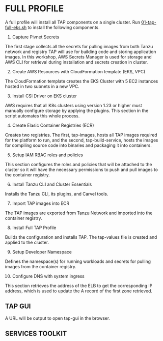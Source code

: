# FULL PROFILE

A full profile will install all TAP components on a single cluster. Run [01-tap-full-eks.sh](01-tap-full-eks.sh) to install the following components.

1. Capture Pivnet Secrets

The first stage collects all the secrets for pulling images from both Tanzu network and registry TAP will use for building code and storing application images. In this workshop, AWS Secrets Manager is used for storage and AWS CLI for retrieval during installation and secrets creation in cluster.

2. Create AWS Resources with CloudFormation template (EKS, VPC)

The CloudFormation template creates the EKS Cluster with 5 EC2 instances hosted in two subnets in a new VPC.

3. Install CSI Driver on EKS cluster

AWS requires that all K8s clusters using version 1.23 or higher must manually configure storage by applying the plugins. This section in the script automates this whole process.

4. Create Elasic Container Registries (ECR)

Creates two registries. The first, tap-images, hosts all TAP images required for the platform to run, and the second, tap-build-service, hosts the images for compiling source code into binaries and packaging it into containers.

5. Setup IAM RBAC roles and policies

This section configures the roles and policies that will be attached to the cluster so it will have the necessary permissions to push and pull images to the container registry.

6. Install Tanzu CLI and Cluster Essentials

Installs the Tanzu CLI, its plugins, and Carvel tools.

7. Import TAP images into ECR

The TAP images are exported from Tanzu Network and imported into the container registry.

8. Install Full TAP Profile

Builds the configuration and installs TAP. The tap-values file is created and applied to the cluster.

9. Setup Developer Namespace

Defines the namespace(s) for running workloads and secrets for pulling images from the container registry.

10. Configure DNS with system ingress

This section retrieves the address of the ELB to get the corresponding IP address, which is used to update the A record of the first zone retrieved.


## TAP GUI

A URL will be output to open tap-gui in the browser.


## SERVICES TOOLKIT


